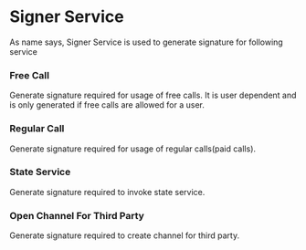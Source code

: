 # Signer Service

As name says, Signer Service is used to generate signature for following service

### Free Call
Generate signature required for usage of free calls. It is user dependent and is only generated if free calls are allowed for a user.

### Regular Call
Generate signature required for usage of regular calls(paid calls).

### State Service
Generate signature required to invoke state service.

### Open Channel For Third Party
Generate signature required to create channel for third party.